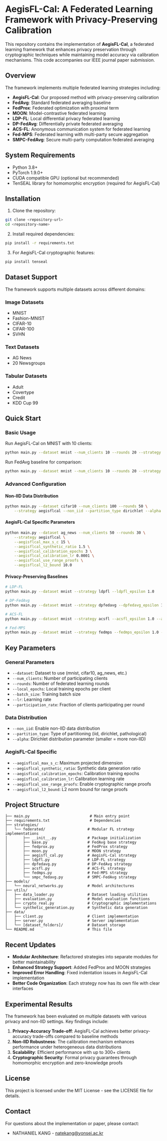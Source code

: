 # AegisFL-Cal: A Federated Learning Framework with Privacy-Preserving Calibration

This repository contains the implementation of **AegisFL-Cal**, a federated learning framework that enhances privacy preservation through cryptographic techniques while maintaining model accuracy via calibration mechanisms. This code accompanies our IEEE journal paper submission.

## Overview

The framework implements multiple federated learning strategies including:
- **AegisFL-Cal**: Our proposed method with privacy-preserving calibration
- **FedAvg**: Standard federated averaging baseline
- **FedProx**: Federated optimization with proximal term
- **MOON**: Model-contrastive federated learning
- **LDP-FL**: Local differential privacy federated learning
- **DP-FedAvg**: Differentially private federated averaging
- **ACS-FL**: Anonymous communication system for federated learning
- **Fed-MPS**: Federated learning with multi-party secure aggregation
- **SMPC-FedAvg**: Secure multi-party computation federated averaging

## System Requirements

- Python 3.8+
- PyTorch 1.9.0+
- CUDA compatible GPU (optional but recommended)
- TenSEAL library for homomorphic encryption (required for AegisFL-Cal)

## Installation

1. Clone the repository:
```bash
git clone <repository-url>
cd <repository-name>
```

2. Install required dependencies:
```bash
pip install -r requirements.txt
```

3. For AegisFL-Cal cryptographic features:
```bash
pip install tenseal
```

## Dataset Support

The framework supports multiple datasets across different domains:

### Image Datasets
- MNIST
- Fashion-MNIST  
- CIFAR-10
- CIFAR-100
- SVHN

### Text Datasets
- AG News
- 20 Newsgroups

### Tabular Datasets
- Adult
- Covertype
- Credit
- KDD Cup 99

## Quick Start

### Basic Usage

Run AegisFL-Cal on MNIST with 10 clients:
```bash
python main.py --dataset mnist --num_clients 10 --rounds 20 --strategy aegisflcal
```

Run FedAvg baseline for comparison:
```bash
python main.py --dataset mnist --num_clients 10 --rounds 20 --strategy fedavg
```

### Advanced Configuration

#### Non-IID Data Distribution
```bash
python main.py --dataset cifar10 --num_clients 100 --rounds 50 \
    --strategy aegisflcal --non_iid --partition_type dirichlet --alpha 0.1
```

#### AegisFL-Cal Specific Parameters
```bash
python main.py --dataset ag_news --num_clients 50 --rounds 30 \
    --strategy aegisflcal \
    --aegisflcal_max_s_c 15 \
    --aegisflcal_synthetic_ratio 1.5 \
    --aegisflcal_calibration_epochs 3 \
    --aegisflcal_calibration_lr 0.0001 \
    --aegisflcal_use_range_proofs \
    --aegisflcal_l2_bound 10.0
```

#### Privacy-Preserving Baselines
```bash
# LDP-FL
python main.py --dataset mnist --strategy ldpfl --ldpfl_epsilon 1.0

# DP-FedAvg  
python main.py --dataset mnist --strategy dpfedavg --dpfedavg_epsilon 1.0 --dpfedavg_clip_norm 1.0

# ACS-FL
python main.py --dataset mnist --strategy acsfl --acsfl_epsilon 1.0 --acsfl_eta_compression_ratio 0.1

# Fed-MPS
python main.py --dataset mnist --strategy fedmps --fedmps_epsilon 1.0 --fedmps_sigma_gaussian_noise 0.1
```

## Key Parameters

### General Parameters
- `--dataset`: Dataset to use (mnist, cifar10, ag_news, etc.)
- `--num_clients`: Number of participating clients
- `--rounds`: Number of federated learning rounds
- `--local_epochs`: Local training epochs per client
- `--batch_size`: Training batch size
- `--lr`: Learning rate
- `--participation_rate`: Fraction of clients participating per round

### Data Distribution
- `--non_iid`: Enable non-IID data distribution
- `--partition_type`: Type of partitioning (iid, dirichlet, pathological)
- `--alpha`: Dirichlet distribution parameter (smaller = more non-IID)

### AegisFL-Cal Specific
- `--aegisflcal_max_s_c`: Maximum projected dimension
- `--aegisflcal_synthetic_ratio`: Synthetic data generation ratio
- `--aegisflcal_calibration_epochs`: Calibration training epochs
- `--aegisflcal_calibration_lr`: Calibration learning rate
- `--aegisflcal_use_range_proofs`: Enable cryptographic range proofs
- `--aegisflcal_l2_bound`: L2 norm bound for range proofs

## Project Structure

```
├── main.py                           # Main entry point
├── requirements.txt                  # Dependencies
├── strategies/
│   └── federated/                   # Modular FL strategy implementations
│       ├── __init__.py              # Package initialization
│       ├── base.py                  # FedAvg base strategy
│       ├── fedprox.py               # FedProx strategy
│       ├── moon.py                  # MOON strategy
│       ├── aegisfl_cal.py           # AegisFL-Cal strategy
│       ├── ldpfl.py                 # LDP-FL strategy
│       ├── dpfedavg.py              # DP-FedAvg strategy
│       ├── acsfl.py                 # ACS-FL strategy
│       ├── fedmps.py                # Fed-MPS strategy
│       └── smpc_fedavg.py           # SMPC-FedAvg strategy
├── models/
│   └── neural_networks.py           # Model architectures
├── utils/
│   ├── data_loader.py               # Dataset loading utilities
│   ├── evaluation.py                # Model evaluation functions
│   ├── crypto_real.py               # Cryptographic implementations
│   └── synthetic_generation.py      # Synthetic data generation
├── data/
│   ├── client.py                    # Client implementation
│   ├── server.py                    # Server implementation
│   └── [dataset_folders]/           # Dataset storage
└── README.md                        # This file
```

## Recent Updates

- **Modular Architecture**: Refactored strategies into separate modules for better maintainability
- **Enhanced Strategy Support**: Added FedProx and MOON strategies
- **Improved Error Handling**: Fixed indentation issues in AegisFL-Cal implementation
- **Better Code Organization**: Each strategy now has its own file with clear interfaces

## Experimental Results

The framework has been evaluated on multiple datasets with various privacy and non-IID settings. Key findings include:

1. **Privacy-Accuracy Trade-off**: AegisFL-Cal achieves better privacy-accuracy trade-offs compared to baseline methods
2. **Non-IID Robustness**: The calibration mechanism enhances performance under heterogeneous data distributions
3. **Scalability**: Efficient performance with up to 300+ clients
4. **Cryptographic Security**: Formal privacy guarantees through homomorphic encryption and zero-knowledge proofs



## License

This project is licensed under the MIT License - see the LICENSE file for details.

## Contact

For questions about the implementation or paper, please contact:
- NATHANIEL KANG - natekang@yonsei.ac.kr


